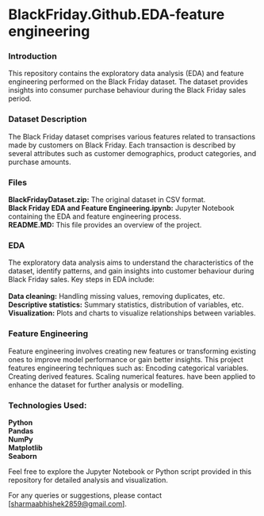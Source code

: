 # BlackFriday.Github.EDA-feature engineering

<h3>Introduction</h3>
This repository contains the exploratory data analysis (EDA) and feature engineering performed on the Black Friday dataset. The dataset provides insights into consumer purchase behaviour during the Black Friday sales period.

<h3>Dataset Description</h3>
The Black Friday dataset comprises various features related to transactions made by customers on Black Friday. Each transaction is described by several attributes such as customer demographics, product categories, and purchase amounts.

<h3>Files</h3>
<b>BlackFridayDataset.zip:</b> The original dataset in CSV format.
<br>
<b>Black Friday EDA and Feature Engineering.ipynb:</b> Jupyter Notebook containing the EDA and feature engineering process.
<br>
<b>README.MD:</b> This file provides an overview of the project.
<br>

<h3>EDA</h3>
The exploratory data analysis aims to understand the characteristics of the dataset, identify patterns, and gain insights into customer behaviour during Black Friday sales. Key steps in EDA include:
<br>
<br>
<b>Data cleaning:</b> Handling missing values, removing duplicates, etc.
<br>
<b>Descriptive statistics:</b> Summary statistics, distribution of variables, etc.
<br>
<b>Visualization:</b> Plots and charts to visualize relationships between variables.
<br>

<h3>Feature Engineering</h3>
Feature engineering involves creating new features or transforming existing ones to improve model performance or gain better insights. This project features engineering techniques such as:
Encoding categorical variables.
Creating derived features.
Scaling numerical features.
have been applied to enhance the dataset for further analysis or modelling.

<h3>Technologies Used:</h3>
<b>Python</b>
<br>
<b>Pandas</b>
<br>
<b>NumPy</b>
<br>
<b>Matplotlib</b>
<br>
<b>Seaborn</b>
<br>

Feel free to explore the Jupyter Notebook or Python script provided in this repository for detailed analysis and visualization.

For any queries or suggestions, please contact [sharmaabhishek2859@gmail.com].

